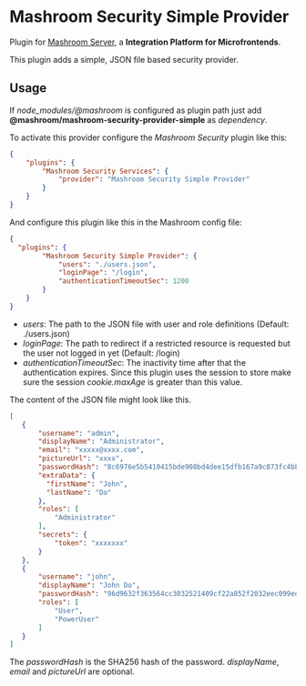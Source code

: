 
# Mashroom Security Simple Provider

Plugin for [Mashroom Server](https://www.mashroom-server.com), a **Integration Platform for Microfrontends**.

This plugin adds a simple, JSON file based security provider.

## Usage

If *node_modules/@mashroom* is configured as plugin path just add **@mashroom/mashroom-security-provider-simple** as *dependency*.

To activate this provider configure the _Mashroom Security_ plugin like this:

```json
{
    "plugins": {
        "Mashroom Security Services": {
            "provider": "Mashroom Security Simple Provider"
        }
    }
}
```

And configure this plugin like this in the Mashroom config file:

```json
{
  "plugins": {
        "Mashroom Security Simple Provider": {
            "users": "./users.json",
            "loginPage": "/login",
            "authenticationTimeoutSec": 1200
        }
    }
}
```

 * _users_: The path to the JSON file with user and role definitions (Default: ./users.json)
 * _loginPage_: The path to redirect if a restricted resource is requested but the user not logged in yet (Default: /login)
 * _authenticationTimeoutSec_: The inactivity time after that the authentication expires. Since this plugin uses the session to store make sure the session _cookie.maxAge_ is greater than this value.

 The content of the JSON file might look like this.

 ```json
[
    {
        "username": "admin",
        "displayName": "Administrator",
        "email": "xxxxx@xxxx.com",
        "pictureUrl": "xxxx",
        "passwordHash": "8c6976e5b5410415bde908bd4dee15dfb167a9c873fc4bb8a81f6f2ab448a918",
        "extraData": {
          "firstName": "John",
          "lastName": "Do"
        },
        "roles": [
            "Administrator"
        ],
        "secrets": {
            "token": "xxxxxxx"
        }
    },
    {
        "username": "john",
        "displayName": "John Do",
        "passwordHash": "96d9632f363564cc3032521409cf22a852f2032eec099ed5967c0d000cec607a",
        "roles": [
            "User",
            "PowerUser"
        ]
    }
]

```

The _passwordHash_ is the SHA256 hash of the password. _displayName_, _email_ and _pictureUrl_ are optional.
